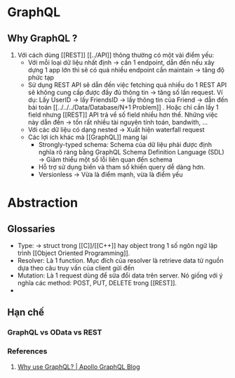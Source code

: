 # GraphQL


## Why GraphQL ?

1. Với cách dùng [[REST]] [[../API]] thông thường có một vài điểm yếu:
	- Với mỗi loại dữ liệu nhất định -> cần 1 endpoint, dẫn đến nếu xây dựng 1 app lớn thì sẽ có quá nhiều endpoint cần maintain -> tăng độ phức tạp
	- Sử dụng REST API sẽ dẫn đến việc fetching quá nhiều do 1 REST API sẽ không cung cấp được đầy đủ thông tin -> tăng số lần request. Ví dụ: Lấy UserID -> lấy FriendsID -> lấy thông tin của Friend -> dẫn đến bài toán [[../../../Data/Database/N+1 Problem]] . Hoặc chỉ cần lấy 1 field nhưng [[REST]] API trả về số field nhiều hơn thế. Những việc này dẫn đến -> tốn rất nhiều tài nguyên tính toán, bandwith, ...
	- Với các dữ liệu có dạng nested -> Xuất hiện waterfall request
	- Các lợi ích khác mà [[GraphQL]] mang lại
		- Strongly-typed schema: Schema của dữ liệu phải được định nghĩa rõ ràng bằng GraphQL Schema Definition Language (SDL) -> Giảm thiểu một số lỗi liên quan đến schema
		- Hỗ trợ sử dụng biến và tham số khiến query dễ dàng hơn.
		- Versionless -> Vừa là điểm mạnh, vừa là điểm yếu

# Abstraction

## Glossaries

- Type: -> struct trong [[C]]/[[C++]] hay object trong 1 số ngôn ngữ lập trình [[Object Oriented Programming]].
- Resolver: Là 1 function. Mục đích của resolver là retrieve data từ nguồn dựa theo câu truy vấn của client gửi đến
- Mutation: Là 1 request dùng để sửa đổi data trên server. Nó giống với ý nghĩa các method: POST, PUT, DELETE trong [[REST]].
- 
## Hạn chế

### GraphQL vs OData vs REST

### References
1. [Why use GraphQL? | Apollo GraphQL Blog](https://www.apollographql.com/blog/why-use-graphql)
